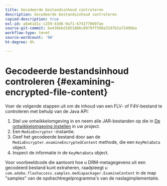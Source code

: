 ```yaml
---
title: Gecodeerde bestandsinhoud controleren
description: Gecodeerde bestandsinhoud controleren
copied-description: true
exl-id: a8a61d1c-c259-4346-9a71-6741f70697ae
source-git-commit: be43bbbd1051886c8979ff590a3197b2a7249b6a
workflow-type: tm+mt
source-wordcount: '98'
ht-degree: 0%

---
```


# Gecodeerde bestandsinhoud controleren {#examining-encrypted-file-content}

Voer de volgende stappen uit om de inhoud van een FLV- of F4V-bestand te controleren met behulp van de Java API:

1. Stel uw ontwikkelomgeving in en neem alle JAR-bestanden op die in [De ontwikkelomgeving instellen](../../aaxs-protecting-content/content-setting-up-the-sdk/content-setting-up-the-dev-env.md) in uw project.
1. Een `MediaEncrypter` -instantie.
1. Geef het gecodeerde bestand door aan de `MediaEncrypter.examineEncryptedContent` methode, die een `KeyMetaData` object.
1. Inspect de informatie in de `KeyMetaData` object.

Voor voorbeeldcode die aantoont hoe u DRM-metagegevens uit een gecodeerd bestand kunt extraheren, raadpleegt u `com.adobe.flashaccess.samples.mediapackager.ExamineContent` in de map &quot;samples&quot; van de opdrachtregelprogramma&#39;s van de naslagimplementatie.
